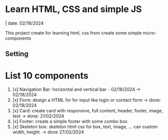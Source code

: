 # Learn HTML, CSS and simple JS

| date: 02/18/2024

This project create for learning html, css from create some simple micro-components

## Setting

# List 10 components

1. [x] Navigation Bar: horizontal and vertical bar - 02/18/2024 -> 02/19/2024
2. [x] Form: design a HTML for for input like login or contact form -> done: 02/19/2024
3. [x] Card: create card with responsive, full content, header, footer, image, text -> done: 21/02/2024
4. [x] Footer: create a simple footer with some combo box
5. [x] Skeleton box: skeleton html css for box, text, image, ... can custom width, height. -> done 27/02/2024
